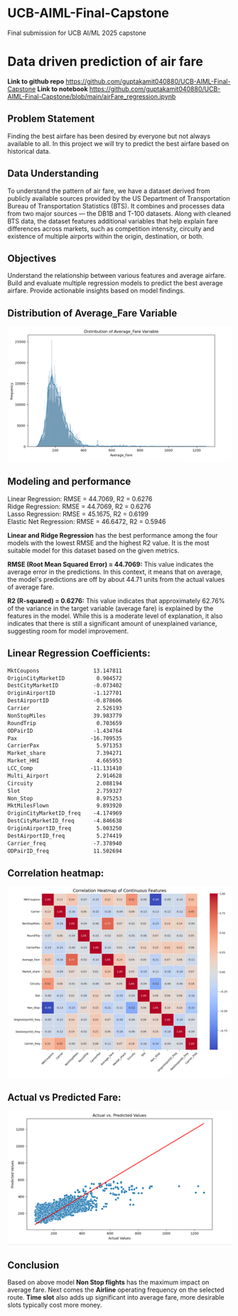 # UCB-AIML-Final-Capstone
Final submission for UCB AI/ML 2025 capstone

# Data driven prediction of air fare

**Link to github repo** https://github.com/guptakamit040880/UCB-AIML-Final-Capstone
**Link to notebook** https://github.com/guptakamit040880/UCB-AIML-Final-Capstone/blob/main/airFare_regression.ipynb

## Problem Statement

Finding the best airfare has been desired by everyone but not always available to all. In this project we will try to predict the best airfare based on historical data.

## Data Understanding

To understand the pattern of air fare, we have a dataset derived from publicly available sources provided by the US Department of Transportation Bureau of Transportation Statistics (BTS). It combines and processes data from two major sources — the DB1B and T-100 datasets. Along with cleaned BTS data, the dataset features additional variables that help explain fare differences across markets, such as competition intensity, circuity and existence of multiple airports within the origin, destination, or both.

## Objectives

Understand the relationship between various features and average airfare. Build and evaluate multiple regression models to predict the best average airfare. Provide actionable insights based on model findings.

## Distribution of Average_Fare Variable
![](images/AverageFareDistribution.png)

## Modeling and performance

Linear Regression: RMSE = 44.7069, R2 = 0.6276\
Ridge Regression: RMSE = 44.7069, R2 = 0.6276\
Lasso Regression: RMSE = 45.1675, R2 = 0.6199\
Elastic Net Regression: RMSE = 46.6472, R2 = 0.5946


**Linear and Ridge Regression** has the best performance among the four models with the lowest RMSE and the highest R2 value. It is the most suitable model for this dataset based on the given metrics.

**RMSE (Root Mean Squared Error) = 44.7069:** This value indicates the average error in the predictions. In this context, it means that on average, the model's predictions are off by about 44.71 units from the actual values of average fare.

**R2 (R-squared) = 0.6276:** This value indicates that approximately 62.76% of the variance in the target variable (average fare) is explained by the features in the model. While this is a moderate level of explanation, it also indicates that there is still a significant amount of unexplained variance, suggesting room for model improvement.

## Linear Regression Coefficients:

```markdown
MktCoupons                 13.147811
OriginCityMarketID          0.904572
DestCityMarketID           -0.073402
OriginAirportID            -1.127701
DestAirportID              -0.878606
Carrier                     2.526193
NonStopMiles               39.983779
RoundTrip                   0.703659
ODPairID                   -1.434764
Pax                       -16.709535
CarrierPax                  5.971353
Market_share                7.394271
Market_HHI                  4.665953
LCC_Comp                  -11.131410
Multi_Airport               2.914628
Circuity                    2.088194
Slot                        2.759327
Non_Stop                    8.975253
MktMilesFlown               9.893920
OriginCityMarketID_freq    -4.174969
DestCityMarketID_freq      -4.846638
OriginAirportID_freq        5.003250
DestAirportID_freq          5.274419
Carrier_freq               -7.378940
ODPairID_freq              11.502694
```

## Correlation heatmap:

![](images/CorrelationHeatMap.png)

## Actual vs Predicted Fare:

![](images/ActualPredictedFare.png)

## Conclusion

Based on above model **Non Stop flights** has the maximum impact on average fare. Next comes the **Airline** operating frequency on the selected route. **Time slot** also adds up significant into average fare, more desirable slots typically cost more money.

